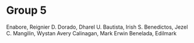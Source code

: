 # Group 5
Enabore, Reignier D.
Dorado, Dharel U.
Bautista, Irish S.
Benedictos, Jezel C.
Mangilin, Wystan Avery
Calinagan, Mark Erwin
Benelada, Edilmark
